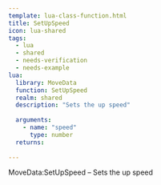 ```yaml
---
template: lua-class-function.html
title: SetUpSpeed
icon: lua-shared
tags:
  - lua
  - shared
  - needs-verification
  - needs-example
lua:
  library: MoveData
  function: SetUpSpeed
  realm: shared
  description: "Sets the up speed"
  
  arguments:
    - name: "speed"
      type: number
  returns:
    
---
```


<div class="lua__search__keywords">
MoveData:SetUpSpeed &#x2013; Sets the up speed
</div>
